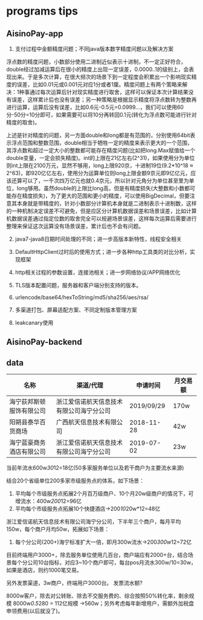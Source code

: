 # programs tips

## AisinoPay-app

1. 支付过程中金额精度问题；不同java版本数字精度问题以及解决方案

浮点数的精度问题，小数部分使用二进制近似表示十进制，不一定正好符合，double经过加减运算后在很小的精度上出现一定误差，0.0000..1的级别上，会表现出来。于是多次计算，在很大频次的场景下到一定程度会积累出一个影响现实精度的误差，比如0.01元或0.001元对应1分或者1厘。精度问题上有两个策略来解决：1种事通过每次运算后针对现实精度进行取舍，这样可以保证本次计算结果没有误差，这样累计后也没有误差；另一种策略是根据显示精度将浮点数转为整数再进行运算，运算后没有误差，比如0.6元-0.5元=0.0999...，我们可以使用60分-50分=10分即可，如果需要可以将10分再转回0.1元(转化为浮点数可能进行针对精度的取舍)。

上述是针对精度的问题，另一方面double和long都是有范围的，分别使用64bit表示浮点范围和整数范围，double相当于牺牲一定的精度来表示更大的一个范围，其浮点数和超过一定大小的整数都可能存在精度问题(比如把long.Max赋值给一个double变量，一定会损失精度)。int的上限在21亿左右(2^31)，如果使用分为单位则int上限在2100万元，显然不够用，long上限920京，十进制19位(9.2*10^18 ≈ 2^63)，即920亿亿左右，使用分为运算单位则long上限金额9京元即9亿亿元，应该还算可以了，一千次四万亿元也就0.4京元，所以针对元角分为单位甚至里为单位，long够用。虽然double的上限比long高，但是有精度损失(大整数和小数都可能存在精度损失)，为了更大的范围和更小的精度，可以使用BigDecimal，但要注意其本身就是带精度的，针对小数部分计算机本身就是二进制表示十进制数，这样的一种机制决定误差不可避免，但是应区分计算机数据误差和场景误差，比如计算机数据误差通过指定位数的取舍完全可以规避场景误差，这样每次运算后需要进行整理来保证这次运算没有场景误差，累计后也不会有问题。

2. java7-java8日期时间处理的不同；进一步高版本新特性，线程安全相关

3. DefaultHttpClient过时后的使用方式；进一步各种http工具类的对比分析，实现框架

4. http相关过程的参数设置，连接池相关；进一步网络协议/APP网络优化

5. TLS版本配置问题，服务器和客户端分别支持的版本。

6. urlencode/base64/hexToString/md5/sha256/aes/rsa/

7. 多渠道打包、屏幕适配方案、不同定制版本管理方案

8. leakcanary使用

## AisinoPay-backend


## data

名称|渠道/代理|申请时间|月交易额
-|-|-|-
海宁荻邦斯顿服饰有限公司|浙江爱信诺航天信息技术有限公司海宁分公司|2019/09/29|170w
阳朔县泰华百货商场|广西航天信息技术有限公司|2018-11-28|42w 
海宁蓝豪商务酒店有限公司|浙江爱信诺航天信息技术有限公司海宁分公司|2019-07-02|23w

当前年流水600w*30*12=18亿(50多家服务单位以及若干商户为主要流水来源)

结合20个省级单位200多家市级服务点的体系，如下场景：

1. 平均每个市级服务点拓展2个月百万级商户、10个月20w级商户的情况下，可增流水：400w*200*12=96亿
2. 平均每个市级服务点拓展10个快捷酒店->200*10*20w*12=48亿

浙江爱信诺航天信息技术有限公司海宁分公司，下半年三个商户，每月平均150w，每个商户月均50w，拓展如下场景：
1. 每个分公司(200+)海宁标准扩大一倍，即月300w流水->200*300w*12=72亿

目前终端用户3000+，除去服务单位使用几百台，商户端应有2000+台，结合场景每个分公司10台指标，对应3~10个商户即可，每台pos月流水300w/10=30w，如果是酒店，则约1000笔交易。

另外发票渠道，3w商户，终端用户3000台。
发票流水额?

8000w客户，除去对公转账、除去不交服务费的、综合按照50%转化率，剩余规模 8000w*0.5*280 = 112亿规模 ->560w；另外考虑每年新增用户，需额外加税盘申领费用(以后就没了)。
